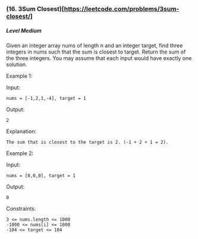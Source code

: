 ### (16. 3Sum Closest)[https://leetcode.com/problems/3sum-closest/]

##### Level Medium

Given an integer array nums of length n and an integer target, find three integers in nums such that the sum is closest to target.
Return the sum of the three integers.
You may assume that each input would have exactly one solution.

 

Example 1:

Input: 
```JS
nums = [-1,2,1,-4], target = 1
```

Output: 
```JS
2
```

Explanation: 
```JS
The sum that is closest to the target is 2. (-1 + 2 + 1 = 2).
```

Example 2:

Input: 
```JS
nums = [0,0,0], target = 1
```

Output: 
```JS
0
```

Constraints:
```JS
3 <= nums.length <= 1000
-1000 <= nums[i] <= 1000
-104 <= target <= 104
```